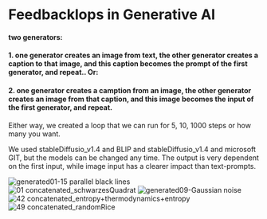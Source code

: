 # Feedbacklops in Generative AI
#### two generators: 
#### 1. one generator creates an image from text, the other generator creates a caption to that image, and this caption becomes the prompt of the first generator, and repeat.. Or: 
#### 2. one generator creates a camption from an image, the other generator creates an image from that caption, and this image becomes the input of the first generator, and repeat.

Either way, we created a loop that we can run for 5, 10, 1000 steps or how many you want. 

We used stableDiffusio_v1.4 and BLIP and stableDiffusio_v1.4 and microsoft GIT, but the models can be changed any time. 
The output is very dependent on the first input, while image input has a clearer impact than text-prompts.

![generated01-15 parallel black lines](https://github.com/user-attachments/assets/116408ec-7ece-4295-8941-038cce901cb8)
![01 concatenated_schwarzesQuadrat](https://github.com/user-attachments/assets/beaa23ec-ae80-40a7-ad0f-a242963e215c)
![generated09-Gaussian noise](https://github.com/user-attachments/assets/cfbc8ffc-36f1-4d26-8797-5909829a2fba)
![42 concatenated_entropy+thermodynamics+entropy](https://github.com/user-attachments/assets/a483e993-b718-4ec0-9e9c-de98d87f5197)
![49 concatenated_randomRice](https://github.com/user-attachments/assets/5e4bd6d8-e23e-4fed-b696-020a3377f98c)
